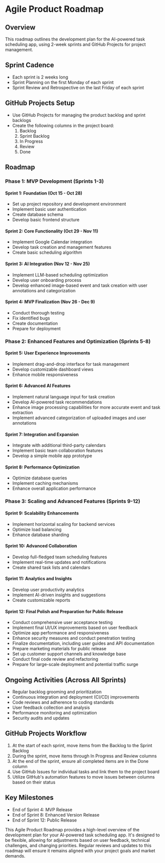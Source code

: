 # Agile Product Roadmap

## Overview

This roadmap outlines the development plan for the AI-powered task scheduling app, using 2-week sprints and GitHub Projects for project management.

## Sprint Cadence

- Each sprint is 2 weeks long
- Sprint Planning on the first Monday of each sprint
- Sprint Review and Retrospective on the last Friday of each sprint

## GitHub Projects Setup

- Use GitHub Projects for managing the product backlog and sprint backlogs
- Create the following columns in the project board:
  1. Backlog
  2. Sprint Backlog
  3. In Progress
  4. Review
  5. Done

## Roadmap

### Phase 1: MVP Development (Sprints 1-3)

#### Sprint 1: Foundation (Oct 15 - Oct 28)

- Set up project repository and development environment
- Implement basic user authentication
- Create database schema
- Develop basic frontend structure

#### Sprint 2: Core Functionality (Oct 29 - Nov 11)

- Implement Google Calendar integration
- Develop task creation and management features
- Create basic scheduling algorithm

#### Sprint 3: AI Integration (Nov 12 - Nov 25)

- Implement LLM-based scheduling optimization
- Develop user onboarding process
- Develop enhanced image-based event and task creation with user annotations and categorization

#### Sprint 4: MVP Finalization (Nov 26 - Dec 9)

- Conduct thorough testing
- Fix identified bugs
- Create documentation
- Prepare for deployment

### Phase 2: Enhanced Features and Optimization (Sprints 5-8)

#### Sprint 5: User Experience Improvements

- Implement drag-and-drop interface for task management
- Develop customizable dashboard views
- Enhance mobile responsiveness

#### Sprint 6: Advanced AI Features

- Implement natural language input for task creation
- Develop AI-powered task recommendations
- Enhance image processing capabilities for more accurate event and task extraction
- Implement advanced categorization of uploaded images and user annotations

#### Sprint 7: Integration and Expansion

- Integrate with additional third-party calendars
- Implement basic team collaboration features
- Develop a simple mobile app prototype

#### Sprint 8: Performance Optimization

- Optimize database queries
- Implement caching mechanisms
- Enhance overall application performance

### Phase 3: Scaling and Advanced Features (Sprints 9-12)

#### Sprint 9: Scalability Enhancements

- Implement horizontal scaling for backend services
- Optimize load balancing
- Enhance database sharding

#### Sprint 10: Advanced Collaboration

- Develop full-fledged team scheduling features
- Implement real-time updates and notifications
- Create shared task lists and calendars

#### Sprint 11: Analytics and Insights

- Develop user productivity analytics
- Implement AI-driven insights and suggestions
- Create customizable reports

#### Sprint 12: Final Polish and Preparation for Public Release

- Conduct comprehensive user acceptance testing
- Implement final UI/UX improvements based on user feedback
- Optimize app performance and responsiveness
- Enhance security measures and conduct penetration testing
- Finalize documentation, including user guides and API documentation
- Prepare marketing materials for public release
- Set up customer support channels and knowledge base
- Conduct final code review and refactoring
- Prepare for large-scale deployment and potential traffic surge

## Ongoing Activities (Across All Sprints)

- Regular backlog grooming and prioritization
- Continuous integration and deployment (CI/CD) improvements
- Code reviews and adherence to coding standards
- User feedback collection and analysis
- Performance monitoring and optimization
- Security audits and updates

## GitHub Projects Workflow

1. At the start of each sprint, move items from the Backlog to the Sprint Backlog
2. During the sprint, move items through In Progress and Review columns
3. At the end of the sprint, ensure all completed items are in the Done column
4. Use GitHub Issues for individual tasks and link them to the project board
5. Utilize GitHub's automation features to move issues between columns based on their status

## Key Milestones

- End of Sprint 4: MVP Release
- End of Sprint 8: Enhanced Version Release
- End of Sprint 12: Public Release

This Agile Product Roadmap provides a high-level overview of the development plan for your AI-powered task scheduling app. It's designed to be flexible, allowing for adjustments based on user feedback, technical challenges, and changing priorities. Regular reviews and updates to this roadmap will ensure it remains aligned with your project goals and market demands.
